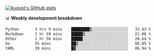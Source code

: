 
[![August's GitHub stats](https://github-readme-stats.vercel.app/api?username=zou-weidong&show_icons=true&theme=radical)](https://github.com/zou-weidong)


📊 **Weekly development breakdown**
<!--START_SECTION:waka-->

```txt
Python       3 hrs 9 mins    ████████▒░░░░░░░░░░░░░░░░   33.43 %
Markdown     1 hr 59 mins    █████▒░░░░░░░░░░░░░░░░░░░   21.06 %
Other        1 hr 56 mins    █████░░░░░░░░░░░░░░░░░░░░   20.64 %
Go           55 mins         ██▒░░░░░░░░░░░░░░░░░░░░░░   09.85 %
YAML         39 mins         █▓░░░░░░░░░░░░░░░░░░░░░░░   06.94 %
```

<!--END_SECTION:waka-->
